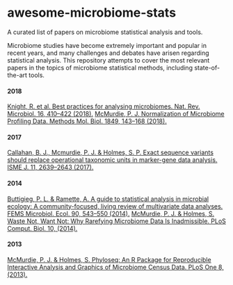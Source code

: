 # awesome-microbiome-stats
A curated list of papers on microbiome statistical analysis and tools.

Microbiome studies have become extremely important and popular in recent years, and many challenges and debates have arisen regarding statistical analysis. This repository attempts to cover the most relevant papers in the topics of microbiome statistical methods, including state-of-the-art tools.

#### 2018
[Knight, R. et al. Best practices for analysing microbiomes. Nat. Rev. Microbiol. 16, 410–422 (2018).](https://www.nature.com/articles/s41579-018-0029-9)
[McMurdie, P. J. Normalization of Microbiome Profiling Data. Methods Mol. Biol. 1849, 143–168 (2018).](https://link.springer.com/protocol/10.1007%2F978-1-4939-8728-3_10)

#### 2017
[Callahan, B. J., Mcmurdie, P. J. & Holmes, S. P. Exact sequence variants should replace operational taxonomic units in marker-gene data analysis. ISME J. 11, 2639–2643 (2017).](https://www.nature.com/articles/ismej2017119)

#### 2014
[Buttigieg, P. L. & Ramette, A. A guide to statistical analysis in microbial ecology: A community-focused, living review of multivariate data analyses. FEMS Microbiol. Ecol. 90, 543–550 (2014).](https://boris.unibe.ch/91368/)
[McMurdie, P. J. & Holmes, S. Waste Not, Want Not: Why Rarefying Microbiome Data Is Inadmissible. PLoS Comput. Biol. 10, (2014).](https://journals.plos.org/ploscompbiol/article?id=10.1371/journal.pcbi.1003531)

#### 2013
[McMurdie, P. J. & Holmes, S. Phyloseq: An R Package for Reproducible Interactive Analysis and Graphics of Microbiome Census Data. PLoS One 8, (2013).](https://journals.plos.org/plosone/article?id=10.1371/journal.pone.0061217)
